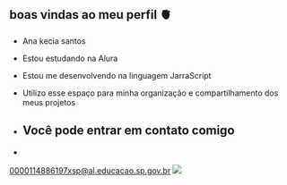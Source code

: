 ## boas vindas ao meu perfil 🫀

- Ana kecia santos

- Estou estudando na Alura
- Estou me desenvolvendo na linguagem JarraScript
- Utilizo esse espaço para minha organização e compartilhamento dos meus projetos
- ## Você pode entrar em contato comigo
- 
 0000114886197xsp@al.educacao.sp.gov.br
![](https://media1.tenor.com/m/RMxt3cQkn9QAAAAd/batalha-de-rima-jotape.gif)



